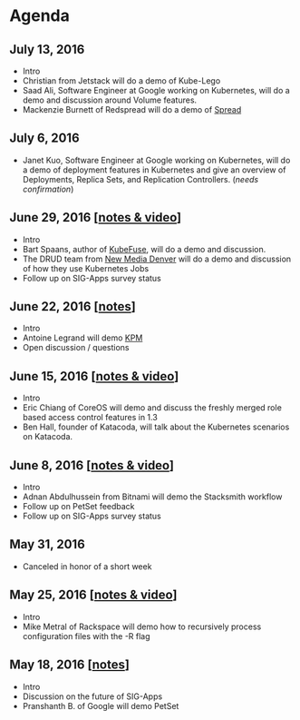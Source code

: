 # Agenda

## July 13, 2016
* Intro
* Christian from Jetstack will do a demo of Kube-Lego
* Saad Ali, Software Engineer at Google working on Kubernetes, will do a demo and discussion around Volume features.
* Mackenzie Burnett of Redspread will do a demo of [Spread](https://github.com/redspread/spread)

## July 6, 2016
* Janet Kuo, Software Engineer at Google working on Kubernetes, will do a demo of deployment features in Kubernetes and give an overview of Deployments, Replica Sets, and Replication Controllers. (*needs confirmation*)

## June 29, 2016 [[notes & video](minutes/2016-06-29.md)]
* Intro
* Bart Spaans, author of [KubeFuse](https://github.com/opencredo/kubefuse/), will do a demo and discussion.
* The DRUD team from [New Media Denver](https://www.newmediadenver.com/) will do a demo and discussion of how they use Kubernetes Jobs
* Follow up on SIG-Apps survey status

## June 22, 2016 [[notes](minutes/2016-06-22.md)]
* Intro
* Antoine Legrand will demo [KPM](https://github.com/kubespray/kpm)
* Open discussion / questions

## June 15, 2016 [[notes & video](minutes/2016-06-15.md)]
* Intro
* Eric Chiang of CoreOS will demo and discuss the freshly merged role based access control features in 1.3
* Ben Hall, founder of Katacoda, will talk about the Kubernetes scenarios on Katacoda.

## June 8, 2016 [[notes & video](minutes/2016-06-08.md)]
* Intro
* Adnan Abdulhussein from Bitnami will demo the Stacksmith workflow
* Follow up on PetSet feedback
* Follow up on SIG-Apps survey status

## May 31, 2016
* Canceled in honor of a short week

## May 25, 2016 [[notes & video](https://github.com/kubernetes/community/blob/master/sig-apps/minutes/2016-05-25.md)]
* Intro
* Mike Metral of Rackspace will demo how to recursively process configuration files with the -R flag

## May 18, 2016 [[notes](https://github.com/kubernetes/community/blob/master/sig-apps/minutes/2016-05-18.md)]
* Intro
* Discussion on the future of SIG-Apps
* Pranshanth B. of Google will demo PetSet

